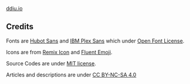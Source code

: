 [ddiu.io](https://ddiu.io)

## Credits

Fonts are [Hubot Sans](https://github.com/github/hubot-sans) and [IBM Plex Sans](https://fonts.google.com/specimen/IBM+Plex+Sans) which under [Open Font License](https://scripts.sil.org/cms/scripts/page.php?site_id=nrsi&id=OFL).

Icons are from [Remix Icon](https://github.com/Remix-Design/RemixIcon) and [Fluent Emoji](https://github.com/microsoft/fluentui-emoji).

Source Codes are under [MIT license](https://github.com/ddiu8081/ddiu.me/blob/main/LICENSE).

Articles and descriptions are under [CC BY-NC-SA 4.0](https://creativecommons.org/licenses/by-nc-sa/4.0/legalcode)

